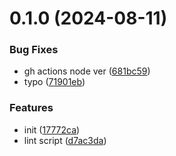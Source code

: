 # 0.1.0 (2024-08-11)


### Bug Fixes

* gh actions node ver ([681bc59](https://github.com/shipgirlproject/eslint-config/commit/681bc59b57baecefc463a8c1a1f81928f2edda4f))
* typo ([71901eb](https://github.com/shipgirlproject/eslint-config/commit/71901eb0cb81f2b809ed1c636748eb82461f197f))


### Features

* init ([17772ca](https://github.com/shipgirlproject/eslint-config/commit/17772caa8542d673ee18043cba006585bfd5ee13))
* lint script ([d7ac3da](https://github.com/shipgirlproject/eslint-config/commit/d7ac3da4afc04b71315c1d980f0e24e9a9e9bae7))



